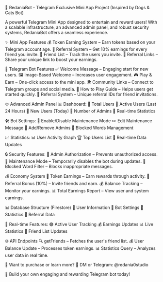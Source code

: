 🚀 RedaniaBot - Telegram Exclusive Mini App Project
(Inspired by Dogs & Cats Bot)

A powerful Telegram Mini App designed to entertain and reward users! With a scalable infrastructure, an advanced admin panel, and robust security systems, RedaniaBot offers a seamless experience.

✨ Mini App Features
💰 Token Earning System – Earn tokens based on your Telegram account age.
👥 Referral System – Get 10% earnings for every friend you invite.
📜 Friend List – Track the users you invite.
🔗 Referral Links – Share your unique link to boost your earnings.

🤖 Telegram Bot Features
✅ Welcome Message – Engaging start for new users.
🖼️ Image-Based Welcome – Increases user engagement.
🎮 Play & Earn – One-click access to the mini app.
🌍 Community Links – Connect to Telegram groups and social media.
📖 How to Play Guide – Helps users get started quickly.
🔗 Referral System – Unique referral IDs for friend invitations.

⚙️ Advanced Admin Panel
📊 Dashboard:
🔹 Total Users
🔹 Active Users (Last 24 Hours)
🔹 New Users (Today)
🔹 Number of Admins
🔹 Real-time Statistics

🛠️ Bot Settings:
🔧 Enable/Disable Maintenance Mode
✏️ Edit Maintenance Message
👑 Add/Remove Admins
🚫 Blocked Words Management

📈 Statistics:
📊 User Activity Graph
🏆 Top Users List
🔄 Real-time Data Updates

🔒 Security Features:
👑 Admin Authorization – Prevents unauthorized access.
🛑 Maintenance Mode – Temporarily disables the bot during updates.
🚫 Blocked Word Filter – Blocks inappropriate messages.

💰 Economy System
💎 Token Earnings – Earn rewards through activity.
👥 Referral Bonus (10%) – Invite friends and earn.
💰 Balance Tracking – Monitor your earnings.
📊 Total Earnings Report – View user and system earnings.

📊 Database Structure (Firestore)
📌 User Information
📌 Bot Settings
📌 Statistics
📌 Referral Data

🔄 Real-time Features:
🟢 Active User Tracking
💰 Earnings Updates
📊 Live Statistics
👥 Friend List Updates

🌐 API Endpoints
🔍 getFriends – Fetches the user's friend list.
💰 User Balance Update – Processes token earnings.
📊 Statistics Query – Analyzes user data in real time.

🎯 Want to purchase or learn more?
📩 DM or Telegram: @redania0studio

🚀 Build your own engaging and rewarding Telegram bot today!
